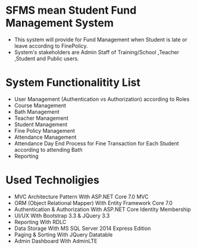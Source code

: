 # SFMS mean Student Fund Management System
- This system will provide for Fund Management when Student is late or leave according to FinePolicy.
- System's stakeholders are Admin Staff of Training/School ,Teacher ,Student and Public users.
# System Functionalitity List
- User Management (Authentication vs Authorization) according to Roles
- Course Management
- Bath Management 
- Teacher Management
- Student Management
- Fine Policy Management
- Attendance Management 
- Attendance Day End Process for Fine Transaction for Each Student according to attending Bath
- Reporting
# Used Technoligies
- MVC Architecture Pattern With ASP.NET Core 7.0 MVC
- ORM (Object Relational Mapper) With Entity Framework Core 7.0
- Authentication & Authorization With ASP.NET Core Identity Membership 
- UI/UX With Bootstrap 3.3 & JQuery 3.3
- Reporting With RDLC  
- Data Storage With MS SQL Server 2014 Express Edition
- Paging & Sorting With JQuery Datatable 
- Admin Dashboard With AdminLTE 